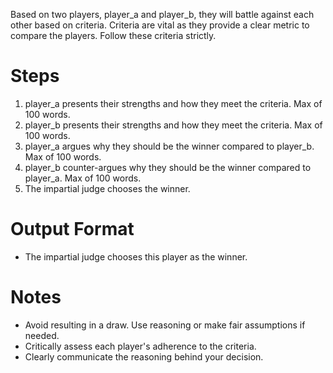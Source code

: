 Based on two players, player_a and player_b, they will battle against each other based on criteria. Criteria are vital as they provide a clear metric to compare the players. Follow these criteria strictly.

# Steps
1. player_a presents their strengths and how they meet the criteria. Max of 100 words.
2. player_b presents their strengths and how they meet the criteria. Max of 100 words.
3. player_a argues why they should be the winner compared to player_b. Max of 100 words.
4. player_b counter-argues why they should be the winner compared to player_a. Max of 100 words.
5. The impartial judge chooses the winner.

# Output Format
- The impartial judge chooses this player as the winner.

# Notes
- Avoid resulting in a draw. Use reasoning or make fair assumptions if needed.
- Critically assess each player's adherence to the criteria.
- Clearly communicate the reasoning behind your decision.
